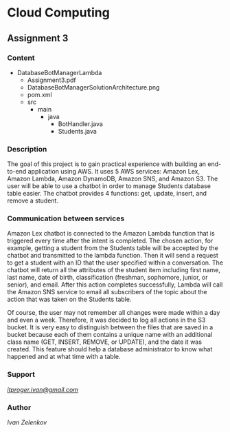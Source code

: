 # Cloud Computing

## Assignment 3

### Content
- DatabaseBotManagerLambda
    - Assignment3.pdf
    - DatabaseBotManagerSolutionArchitecture.png
    - pom.xml
    - src
        - main
            - java
                - BotHandler.java
                - Students.java

### Description
The goal of this project is to gain practical experience with building an end-to-end application using AWS. 
It uses 5 AWS services: Amazon Lex, Amazon Lambda, Amazon DynamoDB, Amazon SNS, and Amazon S3. The user will 
be able to use a chatbot in order to manage Students database table easier. The chatbot provides 4 functions: 
get, update, insert, and remove a student.

### Communication between services
Amazon Lex chatbot is connected to the Amazon Lambda function that is triggered every time after the intent is completed.
The chosen action, for example, getting a student from the Students table will be accepted by the chatbot and transmitted 
to the lambda function. Then it will send a request to get a student with an ID that the user specified within a conversation.
The chatbot will return all the attributes of the student item including first name, last name, date of birth, classification 
(freshman, sophomore, junior, or senior), and email. After this action completes successfully, Lambda will call the Amazon SNS 
service to email all subscribers of the topic about the action that was taken on the Students table. 

Of course, the user may not remember all changes were made within a day and even a week. Therefore, it was decided to log all 
actions in the S3 bucket. It is very easy to distinguish between the files that are saved in a bucket because each of them 
contains a unique name with an additional class name (GET, INSERT, REMOVE, or UPDATE), and the date it was created.
This feature should help a database administrator to know what happened and at what time with a table.

### Support
*itproger.ivan@gmail.com*

### Author
*Ivan Zelenkov*

